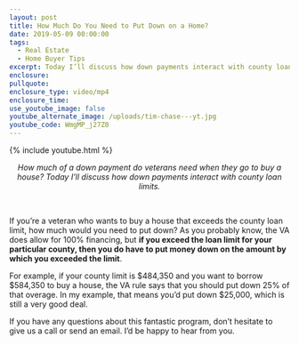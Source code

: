 ```yaml
---
layout: post
title: How Much Do You Need to Put Down on a Home?
date: 2019-05-09 00:00:00
tags:
  - Real Estate
  - Home Buyer Tips
excerpt: Today I’ll discuss how down payments interact with county loan limits.
enclosure:
pullquote:
enclosure_type: video/mp4
enclosure_time:
use_youtube_image: false
youtube_alternate_image: /uploads/tim-chase---yt.jpg
youtube_code: WmgMP_j27Z0
---
```


{% include youtube.html %}

<center><em>How much of a down payment do veterans need when they go to buy a house? Today I&rsquo;ll discuss how down payments interact with county loan limits.</em></center>

&nbsp;

If you’re a veteran who wants to buy a house that exceeds the county loan limit, how much would you need to put down? As you probably know, the VA does allow for 100% financing, but **if you exceed the loan limit for your particular county, then you do have to put money down on the amount by which you exceeded the limit**.

For example, if your county limit is $484,350 and you want to borrow $584,350 to buy a house, the VA rule says that you should put down 25% of that overage. In my example, that means you’d put down $25,000, which is still a very good deal.

If you have any questions about this fantastic program, don’t hesitate to give us a call or send an email. I’d be happy to hear from you.